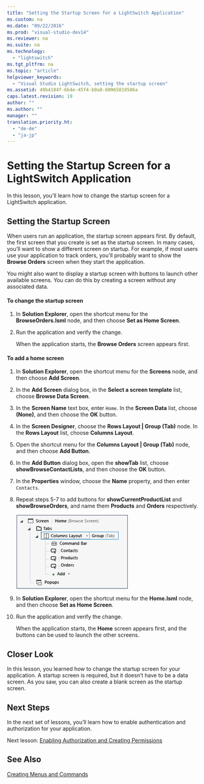 ```yaml
---
title: "Setting the Startup Screen for a LightSwitch Application"
ms.custom: na
ms.date: "09/22/2016"
ms.prod: "visual-studio-dev14"
ms.reviewer: na
ms.suite: na
ms.technology: 
  - "lightswitch"
ms.tgt_pltfrm: na
ms.topic: "article"
helpviewer_keywords: 
  - "Visual Studio LightSwitch, setting the startup screen"
ms.assetid: 49b4104f-6b4e-45f4-b9a8-60965819586a
caps.latest.revision: 19
author: ""
ms.author: ""
manager: ""
translation.priority.ht: 
  - "de-de"
  - "ja-jp"
---
```

# Setting the Startup Screen for a LightSwitch Application
In this lesson, you'll learn how to change the startup screen for a LightSwitch application.  
  
## Setting the Startup Screen  
 When users run an application, the startup screen appears first. By default, the first screen that you create is set as the startup screen. In many cases, you’ll want to show a different screen on startup. For example, if most users use your application to track orders, you'll probably want to show the **Browse Orders** screen when they start the application.  
  
 You might also want to display a startup screen with buttons to launch other available screens. You can do this by creating a screen without any associated data.  
  
#### To change the startup screen  
  
1.  In **Solution Explorer**, open the shortcut menu for the **BrowseOrders.lsml** node, and then choose **Set as Home Screen**.  
  
2.  Run the application and verify the change.  
  
     When the application starts, the **Browse Orders** screen appears first.  
  
#### To add a home screen  
  
1.  In **Solution Explorer**, open the shortcut menu for the **Screens** node, and then choose **Add Screen**.  
  
2.  In the **Add Screen** dialog box, in the **Select a screen template** list, choose **Browse Data Screen**.  
  
3.  In the **Screen Name** text box, enter `Home`. In the **Screen Data** list, choose **(None)**, and then choose the **OK** button.  
  
4.  In the **Screen Designer**, choose the **Rows Layout &#124; Group (Tab)** node. In the **Rows Layout** list, choose **Columns Layout**.  
  
5.  Open the shortcut menu for the **Columns Layout &#124; Group (Tab)** node, and then choose **Add Button**.  
  
6.  In the **Add Button** dialog box, open the **showTab** list, choose **showBrowseContactLists**, and then choose the **OK** button.  
  
7.  In the **Properties** window, choose the  **Name** property, and then enter `Contacts`.  
  
8.  Repeat steps 5-7 to add buttons for **showCurrentProductList** and **showBrowseOrders**, and name them **Products** and **Orders** respectively.  
  
     ![The Home screen layout](../vs140/media/ls_tour34.PNG "LS_Tour34")  
  
9. In **Solution Explorer**, open the shortcut menu for the **Home.lsml** node, and then choose **Set as Home Screen**.  
  
10. Run the application and verify the change.  
  
     When the application starts, the **Home** screen appears first, and the buttons can be used to launch the other screens.  
  
## Closer Look  
 In this lesson, you learned how to change the startup screen for your application. A startup screen is required, but it doesn’t have to be a data screen. As you saw, you can also create a blank screen as the startup screen.  
  
## Next Steps  
 In the next set of lessons, you’ll learn how to enable authentication and authorization for your application.  
  
 Next lesson: [Enabling Authorization and Creating Permissions](../vs140/enabling-authorization-and-creating-permissions-in-lightswitch.md)  
  
## See Also  
 [Creating Menus and Commands](../vs140/creating-commands-and-working-with-menus-in-lightswitch.md)